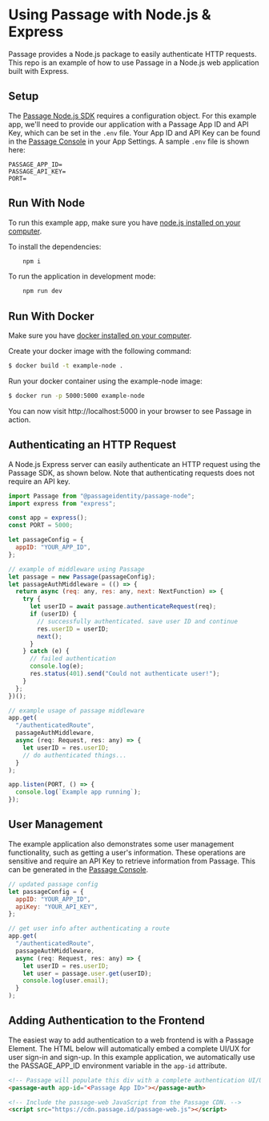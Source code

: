 # Using Passage with Node.js & Express

Passage provides a Node.js package to easily authenticate HTTP requests. This repo is an example of how to use Passage in a Node.js web application built with Express.

## Setup

The [Passage Node.js SDK](https://www.npmjs.com/package/@passageidentity/passage-node) requires a configuration object. For this example app, we'll need to provide our application with a Passage App ID and API Key, which can be set in the `.env` file. Your App ID and API Key can be found in the [Passage Console](https://console.passage.id) in your App Settings. A sample `.env` file is shown here:

```
PASSAGE_APP_ID=
PASSAGE_API_KEY=
PORT=
```

## Run With Node

To run this example app, make sure you have [node.js installed on your computer](https://nodejs.org/en/download/).

To install the dependencies:

```bash
    npm i
```

To run the application in development mode:

```bash
    npm run dev
```

## Run With Docker

Make sure you have [docker installed on your computer](https://docs.docker.com/get-docker/).

Create your docker image with the following command:

```bash
$ docker build -t example-node .
```

Run your docker container using the example-node image:

```bash
$ docker run -p 5000:5000 example-node
```

You can now visit http://localhost:5000 in your browser to see Passage in action.

## Authenticating an HTTP Request

A Node.js Express server can easily authenticate an HTTP request using the Passage SDK, as shown below. Note that authenticating requests does not require an API key.

```javascript
import Passage from "@passageidentity/passage-node";
import express from "express";

const app = express();
const PORT = 5000;

let passageConfig = {
  appID: "YOUR_APP_ID",
};

// example of middleware using Passage
let passage = new Passage(passageConfig);
let passageAuthMiddleware = (() => {
  return async (req: any, res: any, next: NextFunction) => {
    try {
      let userID = await passage.authenticateRequest(req);
      if (userID) {
        // successfully authenticated. save user ID and continue
        res.userID = userID;
        next();
      }
    } catch (e) {
      // failed authentication
      console.log(e);
      res.status(401).send("Could not authenticate user!");
    }
  };
})();

// example usage of passage middleware
app.get(
  "/authenticatedRoute",
  passageAuthMiddleware,
  async (req: Request, res: any) => {
    let userID = res.userID;
    // do authenticated things...
  }
);

app.listen(PORT, () => {
  console.log(`Example app running`);
});
```

## User Management

The example application also demonstrates some user management functionality, such as getting a user's information. These operations are sensitive and require an API Key to retrieve information from Passage. This can be generated in the [Passage Console](https://console.passage.id).

```javascript
// updated passage config
let passageConfig = {
  appID: "YOUR_APP_ID",
  apiKey: "YOUR_API_KEY",
};

// get user info after authenticating a route
app.get(
  "/authenticatedRoute",
  passageAuthMiddleware,
  async (req: Request, res: any) => {
    let userID = res.userID;
    let user = passage.user.get(userID);
    console.log(user.email);
  }
);
```

## Adding Authentication to the Frontend

The easiest way to add authentication to a web frontend is with a Passage Element. The HTML below will automatically embed a complete UI/UX for user sign-in and sign-up. In this example application, we automatically use the PASSAGE_APP_ID environment variable in the `app-id` attribute.

```html
<!-- Passage will populate this div with a complete authentication UI/UX. -->
<passage-auth app-id="<Passage App ID>"></passage-auth>

<!-- Include the passage-web JavaScript from the Passage CDN. -->
<script src="https://cdn.passage.id/passage-web.js"></script>
```

